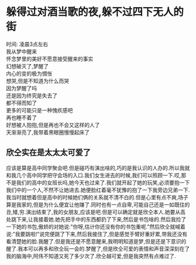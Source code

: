 # 躲得过对酒当歌的夜,躲不过四下无人的街

时间: 凌晨3点左右  
我从梦中醒来  
怀念梦里的美好不愿意接受醒来的事实  
幻想破灭了,梦醒了  
内心的变的极为惆怅  
想哭,但是不知道为什么而哭  
因为梦醒了吗  
还是因为终究是失去了  
都不得而知了  
更多的可能只是一种愧疚感吧  
再也睡不着了  
好想被人抱抱,但是再也不会又这样的人了  
天渐渐亮了,我带着黑眼圈慢慢起床了  

## 欣仝实在是太太太可爱了

应该是算是高中同学聚会吧.但是碰巧有演出啥的,巧的是我认识的人办的.所以我就和我几个高中同学把守会场的入口.我们女生进去的时候,我们可以照顾一下.哎,那不是我们的高中的女班长吗,她今天也过来了.我们就开起了她的玩笑,必须要抱一下我们中的一个人,不然不让她进去.她便脸红着毫不犹豫的抱了一下我旁边兄弟一下.我当时就想着但是高中的时候她们俩的关系就不清不白的.但是心里有点不爽,场子算是我家的,但是为什么便宜让他赚了.同时也有一点自卑,可能自己还是一如既往的丑,矮,穷.演出结束了,我的女朋友,应该是吧.但是可以确定就是欣仝本人.她要从高处跳下来,让我接着她.她先把手中的东西都扔了下来,然后是书包啥的.然后我捡了一下她的书包,傲娇的对她说:"你呀,估计你还没有你的书包重呢."然后欣仝就喊着说:"我要跳啦!"说完便跳了下来,然后我接住了,但是感觉手臂好重好累,带我还没有看清楚她的脸.我醒了.但是我还是不愿意醒来,我明明知道是梦,但是还是下意识的醒了.我本可以再多和欣仝玩一会的.梦醒了,但是欣仝可爱的表情和声音深深刻在了我的脑海中,阿伟不知道又死了多少次了.欣仝越可爱,但是我突然有点难过了.
